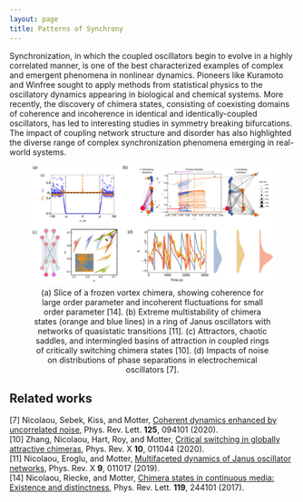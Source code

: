 ```yaml
---
layout: page
title: Patterns of Synchrony
---
```

Synchronization, in which the coupled oscillators begin to evolve in a highly correlated manner, is one of the best characterized examples of complex and emergent phenomena in nonlinear dynamics. Pioneers like Kuramoto and Winfree sought to apply methods from statistical physics to the oscillatory dynamics appearing in biological and chemical systems.  More recently, the discovery of chimera states, consisting of coexisting domains of coherence and incoherence in identical and identically-coupled oscillators, has led to interesting studies in symmetry breaking bifurcations. The impact of coupling network structure and disorder has also highlighted the diverse range of complex synchronization phenomena emerging in real-world systems.

<figure>
<img src="/assets/img/synchronization.jpg" width=1024 />
<figcaption align="center">(a) Slice of a frozen vortex chimera, showing coherence for large order parameter and incoherent fluctuations for small order parameter [14]. (b) Extreme multistability of chimera states (orange and blue lines) in a ring of Janus oscillators with networks of quasistatic transitions [11]. (c) Attractors, chaotic saddles, and intermingled basins of attraction in coupled rings of critically switching chimera states [10]. (d) Impacts of noise on distributions of phase separations in electrochemical oscillators [7].
</figcaption>
</figure>

## Related works
[7] Nicolaou, Sebek, Kiss, and Motter, [Coherent dynamics enhanced by uncorrelated noise](https://doi.org/10.1103/PhysRevLett.125.094101), Phys. Rev. Lett. **125**, 094101 (2020).  
[10] Zhang, Nicolaou, Hart, Roy, and Motter, [Critical switching in globally attractive chimeras](https://doi.org/10.1103/PhysRevX.10.011044), Phys. Rev. X **10**, 011044 (2020).  
[11] Nicolaou, Eroglu, and Motter, [Multifaceted dynamics of Janus oscillator networks](https://doi.org/10.1103/PhysRevX.9.011017), Phys. Rev. X **9**, 011017 (2019).  
[14] Nicolaou, Riecke, and  Motter, [Chimera states in continuous media: Existence and distinctness](https://doi.org/10.1103/PhysRevLett.119.244101), Phys. Rev. Lett. **119**, 244101 (2017).
